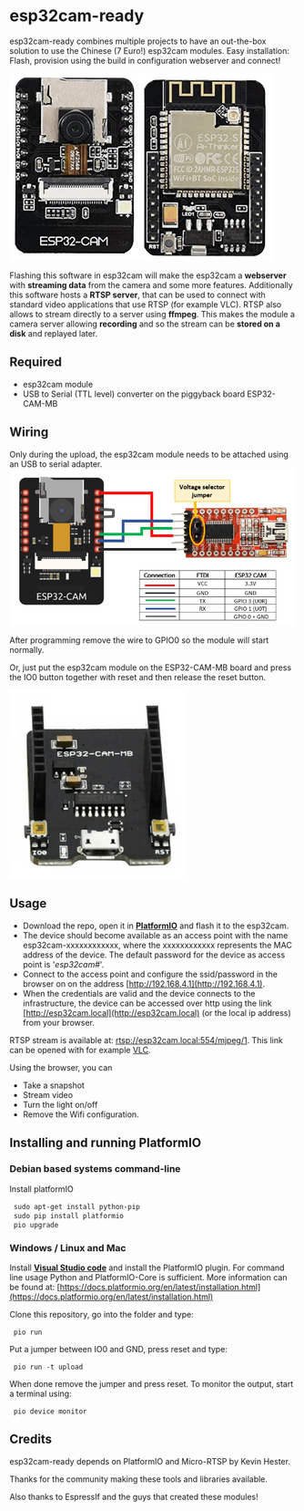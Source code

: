 # esp32cam-ready

esp32cam-ready combines multiple projects to have an out-the-box solution to use the Chinese (7 Euro!) esp32cam modules.
Easy installation: Flash, provision using the build in configuration webserver and connect!

![ESP32CAM module](assets/ESP32-CAM.jpg)

Flashing this software in esp32cam will make the esp32cam a **webserver** with **streaming data** from the camera and some more features.
Additionally this software hosts a **RTSP server**, that can be used to connect with standard video applications that use RTSP (for example VLC).
RTSP also allows to stream directly to a server using **ffmpeg**. This makes the module a camera server allowing **recording** and  so the stream can be **stored on a disk** and replayed later.

## Required

- esp32cam module
- USB to Serial (TTL level) converter on the piggyback board ESP32-CAM-MB

## Wiring
Only during the upload, the esp32cam module needs to be attached using an USB to serial adapter.
![ESP FTDI wiring](assets/ESP32CAM-to-FTDI.png)

After programming remove the wire to GPIO0 so the module will start normally.

Or, just put the esp32cam module on the ESP32-CAM-MB board and press the IO0 button together with reset and then release the reset button.

![ESP32-CAM-MB](assets/ESP32-CAM-MB.jpg)

## Usage
- Download the repo, open it in [**PlatformIO**](https://platformio.org/) and flash it to the esp32cam.
- The device should become available as an access point with the name esp32cam-xxxxxxxxxxxx, where the xxxxxxxxxxxx represents the MAC address of the device.
The default password for the device as access point is '*esp32cam#*'. 
- Connect to the access point and configure the ssid/password in the browser on on the address [http://192.168.4.1](http://192.168.4.1).
- When the credentials are valid and the device connects to the infrastructure, the device can be accessed over http using the link [http://esp32cam.local](http://esp32cam.local) (or the local ip address) from your browser.

RTSP stream is available at: [rtsp://esp32cam.local:554/mjpeg/1](rtsp://esp32cam.local:554/mjpeg/1). This link can be opened with for example [VLC](https://www.videolan.org/vlc/).

Using the browser, you can
- Take a snapshot
- Stream video
- Turn the light on/off
- Remove the Wifi configuration.

## Installing and running PlatformIO

### Debian based systems command-line
Install platformIO
```
 sudo apt-get install python-pip
 sudo pip install platformio
 pio upgrade
```

### Windows / Linux and Mac
Install [**Visual Studio code**](https://code.visualstudio.com) and install the PlatformIO plugin.
For command line usage Python and PlatformIO-Core is sufficient. More information can be found at: [https://docs.platformio.org/en/latest/installation.html](https://docs.platformio.org/en/latest/installation.html)

Clone this repository, go into the folder and type:
```
 pio run
```
Put a jumper between IO0 and GND, press reset and type:
```
 pio run -t upload
```
When done remove the jumper and press reset. To monitor the output, start a terminal using:
```
 pio device monitor
```

## Credits
esp32cam-ready depends on PlatformIO and Micro-RTSP by Kevin Hester.

Thanks for the community making these tools and libraries available.

Also thanks to EspressIf and the guys that created these modules!
